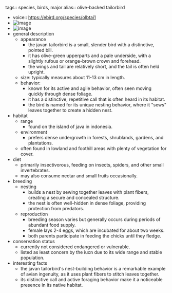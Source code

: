 tags:: species, birds, major
alias:: olive-backed tailorbird

- voice:: https://ebird.org/species/olbtai1
- ![image](https://ipfs.io/ipfs/QmYZZbH4GiSSafma5dwqpgAQHWX8bCzFUuBotXVUC2ndB1)
- ![image](https://ipfs.io/ipfs/QmRg44BKp95vy9tMPJUTQk3yR1bDwrDMoF9RkQM5yyWkJj)
- general description
	- appearance
		- the javan tailorbird is a small, slender bird with a distinctive, pointed bill.
		- it has olive-green upperparts and a pale underside, with a slightly rufous or orange-brown crown and forehead.
		- the wings and tail are relatively short, and the tail is often held upright.
	- size: typically measures about 11-13 cm in length.
	- behavior:
		- known for its active and agile behavior, often seen moving quickly through dense foliage.
		- it has a distinctive, repetitive call that is often heard in its habitat.
		- the bird is named for its unique nesting behavior, where it "sews" leaves together to create a hidden nest.
- habitat
	- range
		- found on the island of java in indonesia.
	- environment
		- prefers dense undergrowth in forests, shrublands, gardens, and plantations.
	- often found in lowland and foothill areas with plenty of vegetation for cover.
- diet
	- primarily insectivorous, feeding on insects, spiders, and other small invertebrates.
	- may also consume nectar and small fruits occasionally.
- breeding
	- nesting
		- builds a nest by sewing together leaves with plant fibers, creating a secure and concealed structure.
		- the nest is often well-hidden in dense foliage, providing protection from predators.
	- reproduction
		- breeding season varies but generally occurs during periods of abundant food supply.
		- female lays 2-4 eggs, which are incubated for about two weeks.
		- both parents participate in feeding the chicks until they fledge.
- conservation status
	- currently not considered endangered or vulnerable.
	- listed as least concern by the iucn due to its wide range and stable population.
- interesting facts
	- the javan tailorbird's nest-building behavior is a remarkable example of avian ingenuity, as it uses plant fibers to stitch leaves together.
	- its distinctive call and active foraging behavior make it a noticeable presence in its native habitat.